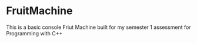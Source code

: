 # FruitMachine

This is a basic console Friut Machine built for my semester 1 assessment for Programming with C++
